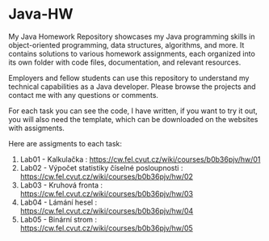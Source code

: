 # Java-HW

My Java Homework Repository showcases my Java programming skills in object-oriented programming, data structures, algorithms, and more. It contains solutions to various homework assignments, each organized into its own folder with code files, documentation, and relevant resources.

Employers and fellow students can use this repository to understand my technical capabilities as a Java developer. Please browse the projects and contact me with any questions or comments.

For each task you can see the code, I have written, if you want to try it out, you will also need the template, which can be downloaded on the websites with assigments. 

Here are assigments to each task:

  1. Lab01 - Kalkulačka : https://cw.fel.cvut.cz/wiki/courses/b0b36pjv/hw/01
  2. Lab02 - Výpočet statistiky číselné posloupnosti : https://cw.fel.cvut.cz/wiki/courses/b0b36pjv/hw/02
  3. Lab03 - Kruhová fronta : https://cw.fel.cvut.cz/wiki/courses/b0b36pjv/hw/03
  4. Lab04 - Lámání hesel : https://cw.fel.cvut.cz/wiki/courses/b0b36pjv/hw/04
  5. Lab05 - Binární strom : https://cw.fel.cvut.cz/wiki/courses/b0b36pjv/hw/05

